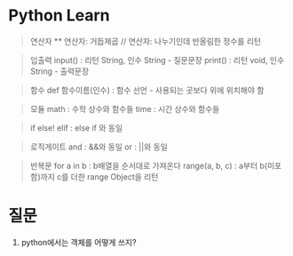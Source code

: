 # Python Learn

> 연산자
** 연산자: 거듭제곱
// 연산자: 나누기인데 반올림한 정수를 리턴

> 입출력
input()  : 리턴 String, 인수 String - 질문문장
print()  : 리턴 void, 인수 String - 출력문장

> 함수
def 함수이름(인수) : 함수 선언 - 사용되는 곳보다 위에 위치해야 함

> 모듈
math     : 수학 상수와 함수들
time     : 시간 상수와 함수들

> if else!
elif     : else if 와 동일

> 로직게이트
and      : &&와 동일
or       : ||와 동일

> 반복문
for a in b  : b배열을 순서대로 가져온다
range(a, b, c) : a부터 b(미포함)까지 c를 더한 range Object을 리턴

# 질문
1. python에서는 객체를 어떻게 쓰지?
> 
